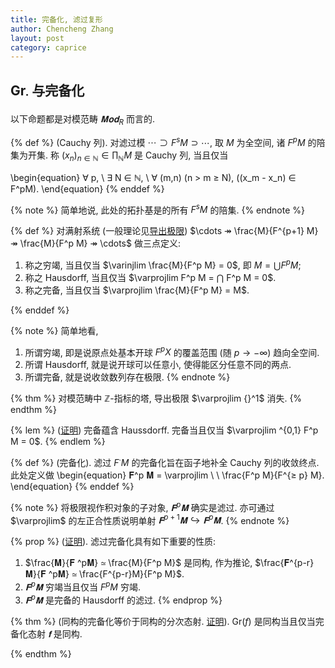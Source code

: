 ```yaml
---
title: 完备化, 滤过复形
author: Chencheng Zhang
layout: post
category: caprice
---
```


## $\mathrm{Gr}_∙$ 与完备化

以下命题都是对模范畴 $𝐌𝐨𝐝_R$ 而言的.

{% def %}
(Cauchy 列). 对滤过模 $\cdots ⊃ F^s M ⊃ \cdots$, 取 $M$ 为全空间, 诸 $F^p M$ 的陪集为开集. 称 $(x_n)_{n ∈ ℕ} ∈ ∏_ℕ M$ 是 Cauchy 列, 当且仅当

\begin{equation}
    ∀ p, \  ∃ N ∈ ℕ, \ ∀ (m,n) (n > m ≥ N), ((x_m - x_n) ∈ F^pM).
\end{equation}
{% enddef %}

{% note %}
简单地说, 此处的拓扑基是的所有 $F^s M$ 的陪集.
{% endnote %}

{% def %}
对满射系统 (一般理论见[导出极限](Spectral_sequence_filtered#导出极限)) $\cdots ↠ \frac{M}{F^{p+1} M} ↠ \frac{M}{F^p M} ↠ \cdots$ 做三点定义:

1. 称之穷竭, 当且仅当 $\varinjlim \frac{M}{F^p M} = 0$, 即 $M=  ⋃ F^p M$;
2. 称之 Hausdorff, 当且仅当 $\varprojlim F^p M = ⋂ F^p M = 0$.
3. 称之完备, 当且仅当 $\varprojlim \frac{M}{F^p M} = M$.

{% enddef %}

{% note %}
简单地看,

1. 所谓穷竭, 即是说原点处基本开球 $F^pX$ 的覆盖范围 (随 $p →- ∞$) 趋向全空间.
2. 所谓 Hausdorff, 就是说开球可以任意小, 使得能区分任意不同的两点.
3. 所谓完备, 就是说收敛数列存在极限.
{% endnote %}

{% thm %}
对模范畴中 $ℤ$-指标的塔, 导出极限 $\varprojlim {}^1$ 消失.
{% endthm %}

{% lem %}
([证明](Complete_Filtration))
完备蕴含 Haussdorff. 完备当且仅当 $\varprojlim ^{0,1} F^p M = 0$.
{% endlem %}

{% def %}
(完备化). 滤过 $F^∙ M$ 的完备化旨在函子地补全 Cauchy 列的收敛终点. 此处定义做
\begin{equation}
  𝐅^p 𝐌 = \varprojlim \ \ \frac{F^p M}{F^{≥ p} M}.
\end{equation}
{% enddef %}

{% note %}
将极限视作积对象的子对象, $𝐅^p𝐌$ 确实是滤过. 亦可通过 $\varprojlim$ 的左正合性质说明单射 $𝐅^{p+1}𝐌 ↪ 𝐅^p𝐌$.
{% endnote %}

{% prop %}
([证明](FFX_vs_FX)). 滤过完备化具有如下重要的性质:

1. $\frac{𝐌}{𝐅 ^p𝐌} ≃ \frac{M}{F^p M}$ 是同构, 作为推论, $\frac{𝐅^{p-r} 𝐌}{𝐅 ^p𝐌} ≃ \frac{F^{p-r}M}{F^p M}$.
2. $𝐅^p𝐌$ 穷竭当且仅当 $F^p M$ 穷竭.
3. $𝐅^p 𝐌$ 是完备的 Hausdorff 的滤过.
{% endprop %}

{% thm %}
(同构的完备化等价于同构的分次态射. [证明](Gr_Iso_is_Complete_Iso)).
$\mathrm{Gr}(f)$ 是同构当且仅当完备化态射 $𝐟$ 是同构.

{% endthm %}
